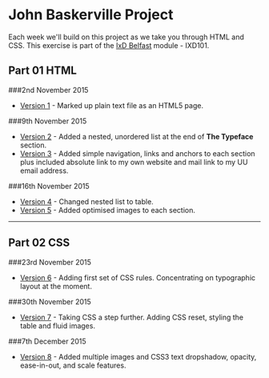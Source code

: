 John Baskerville Project
========================

Each week we'll build on this project as we take you through HTML and CSS. This exercise is part of the [IxD Belfast](http://ixdbelfast.org) module - IXD101.

Part 01 HTML
------------

###2nd November 2015
+ [Version 1](https://pixelpaper.github.io/john-baskerville/version-1.html) - Marked up plain text file as an HTML5 page.

###9th November 2015
+ [Version 2](https://pixelpaper.github.io/john-baskerville/version-2.html) - Added a nested, unordered list at the end of **The Typeface** section.
+ [Version 3](https://pixelpaper.github.io/john-baskerville/version-3.html) - Added simple navigation, links and anchors to each section plus included absolute link to my own website and mail link to my UU email address.

###16th November 2015
+ [Version 4](https://pixelpaper.github.io/john-baskerville/version-4.html) - Changed nested list to table.
+ [Version 5](https://pixelpaper.github.io/john-baskerville/version-5.html) - Added optimised images to each section.

---

Part 02 CSS
-----------

###23rd November 2015
+ [Version 6](https://pixelpaper.github.io/john-baskerville/version-6.html) - Adding first set of CSS rules. Concentrating on typographic layout at the moment.

###30th November 2015
+ [Version 7](https://pixelpaper.github.io/john-baskerville/version-7.html) - Taking CSS a step further. Adding CSS reset, styling the table and fluid images.

###7th December 2015
+ [Version 8](https://pixelpaper.github.io/john-baskerville/version-9.html) - Added multiple images and CSS3 text dropshadow, opacity, ease-in-out, and scale features.
